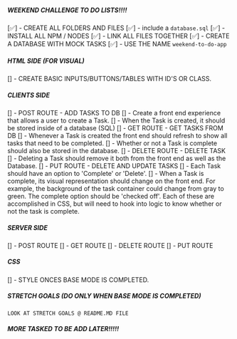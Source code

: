 ##### WEEKEND CHALLENGE TO DO LISTS!!!!

[✅] - CREATE ALL FOLDERS AND FILES
    [✅] - include a `database.sql`
[✅] - INSTALL ALL NPM / NODES 
[✅] - LINK ALL FILES TOGETHER
[✅] - CREATE A DATABASE WITH MOCK TASKS
    [✅] - USE THE NAME `weekend-to-do-app`

##### HTML SIDE (FOR VISUAL)

[] - CREATE BASIC INPUTS/BUTTONS/TABLES WITH ID'S OR CLASS.

##### CLIENTS SIDE

[] - POST ROUTE - ADD TASKS TO DB
    [] - Create a front end experience that allows a user to create a Task. 
    [] - When the Task is created, it should be stored inside of a database (SQL)
[] - GET ROUTE - GET TASKS FROM DB
    [] - Whenever a Task is created the front end should refresh to show all tasks that need to be completed.
    [] - Whether or not a Task is complete should also be stored in the database.
[] - DELETE ROUTE - DELETE TASK
    [] - Deleting a Task should remove it both from the front end as well as the Database.
[] - PUT ROUTE - DELETE AND UPDATE TASKS
    [] - Each Task should have an option to 'Complete' or 'Delete'.
    [] - When a Task is complete, its visual representation should change on the front end. For example, the background of the task container could change from gray to green. The complete option should be  'checked off'. Each of these are accomplished in CSS, but will need to hook into logic to know whether or not the task is complete.

##### SERVER SIDE 

[] - POST ROUTE
[] - GET ROUTE
[] - DELETE ROUTE
[] - PUT ROUTE

##### CSS

[] - STYLE ONCES BASE MODE IS COMPLETED. 

##### STRETCH GOALS (DO ONLY WHEN BASE MODE IS COMPLETED)
    LOOK AT STRETCH GOALS @ README.MD FILE

##### MORE TASKED TO BE ADD LATER!!!!!